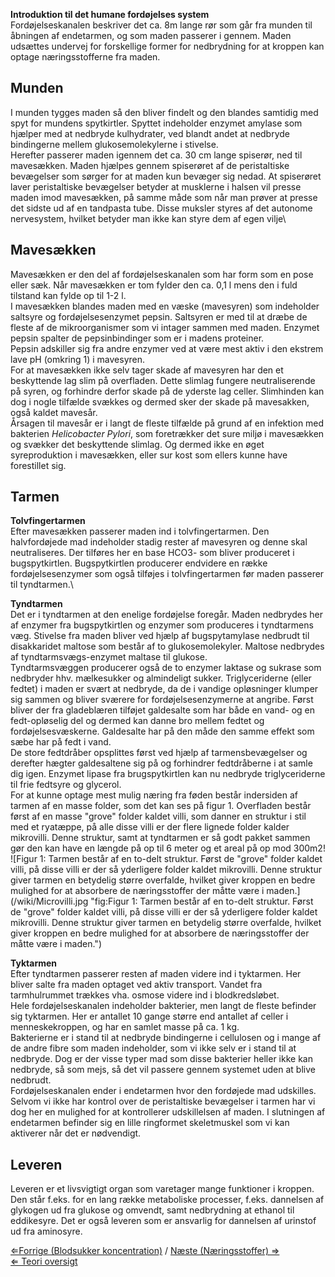 **Introduktion til det humane fordøjelses system**\
Fordøjelseskanalen beskriver det ca. 8m lange rør som går fra munden til
åbningen af endetarmen, og som maden passerer i gennem. Maden udsættes
undervej for forskellige former for nedbrydning for at kroppen kan
optage næringsstofferne fra maden.

Munden
------

I munden tygges maden så den bliver findelt og den blandes samtidig med
spyt for mundens spytkirtler. Spyttet indeholder enzymet amylase som
hjælper med at nedbryde kulhydrater, ved blandt andet at nedbryde
bindingerne mellem glukosemolekylerne i stivelse.\
 Herefter passerer maden igennem det ca. 30 cm lange spiserør, ned til
mavesækken. Maden hjælpes gennem spiserøret af de peristaltiske
bevægelser som sørger for at maden kun bevæger sig nedad. At spiserøret
laver peristaltiske bevægelser betyder at musklerne i halsen vil presse
maden imod mavesækken, på samme måde som når man prøver at presse det
sidste ud af en tandpasta tube. Disse muksler styres af det autonome
nervesystem, hvilket betyder man ikke kan styre dem af egen vilje\

Mavesækken
----------

Mavesækken er den del af fordøjelseskanalen som har form som en pose
eller sæk. Når mavesækken er tom fylder den ca. 0,1 l mens den i fuld
tilstand kan fylde op til 1-2 l.\
I mavesækken blandes maden med en væske (mavesyren) som indeholder
saltsyre og fordøjelsesenzymet pepsin. Saltsyren er med til at dræbe de
fleste af de mikroorganismer som vi intager sammen med maden. Enzymet
pepsin spalter de pepsinbindinger som er i madens proteiner.\
 Pepsin adskiller sig fra andre enzymer ved at være mest aktiv i den
ekstrem lave pH (omkring 1) i mavesyren.\
 For at mavesækken ikke selv tager skade af mavesyren har den et
beskyttende lag slim på overfladen. Dette slimlag fungere
neutraliserende på syren, og forhindre derfor skade på de yderste lag
celler. Slimhinden kan dog i nogle tilfælde svækkes og dermed sker der
skade på mavesakken, også kaldet mavesår.\
 Årsagen til mavesår er i langt de fleste tilfælde på grund af en
infektion med bakterien *Helicobacter Pylori*, som foretrækker det sure
miljø i mavesækken og svækker det beskyttende slimlag. Og dermed ikke en
øget syreproduktion i mavesækken, eller sur kost som ellers kunne have
forestillet sig.

Tarmen
------

**Tolvfingertarmen**\
Efter mavesækken passerer maden ind i tolvfingertarmen. Den
halvfordøjede mad indeholder stadig rester af mavesyren og denne skal
neutraliseres. Der tilføres her en base HCO3- som bliver produceret i
bugspytkirtlen. Bugspytkirtlen producerer endvidere en række
fordøjelsesenzymer som også tilføjes i tolvfingertarmen før maden
passerer til tyndtarmen.\

**Tyndtarmen**\
Det er i tyndtarmen at den enelige fordøjelse foregår. Maden nedbrydes
her af enzymer fra bugspytkirtlen og enzymer som produceres i
tyndtarmens væg. Stivelse fra maden bliver ved hjælp af bugspytamylase
nedbrudt til disakkaridet maltose som består af to glukosemolekyler.
Maltose nedbrydes af tyndtarmsvægs-enzymet maltase til glukose.\
 Tyndtarmsvæggen producerer også de to enzymer laktase og sukrase som
nedbryder hhv. mælkesukker og almindeligt sukker. Triglyceriderne (eller
fedtet) i maden er svært at nedbryde, da de i vandige opløsninger
klumper sig sammen og bliver sværere for fordøjelsesenzymerne at
angribe. Først bliver der fra gladeblæren tilføjet galdesalte som har
både en vand- og en fedt-opløselig del og dermed kan danne bro mellem
fedtet og fordøjelsesvæskerne. Galdesalte har på den måde den samme
effekt som sæbe har på fedt i vand.\
De store fedtdråber opsplittes først ved hjælp af tarmensbevægelser og
derefter hægter galdesaltene sig på og forhindrer fedtdråberne i at
samle dig igen. Enzymet lipase fra brugspytkirtlen kan nu nedbryde
triglyceriderne til frie fedtsyre og glycerol.\
 For at kunne optage mest mulig næring fra føden består indersiden af
tarmen af en masse folder, som det kan ses på figur 1. Overfladen består
først af en masse "grove" folder kaldet villi, som danner en struktur i
stil med et ryatæppe, på alle disse villi er der flere lignede folder
kalder mikrovilli. Denne struktur, samt at tyndtarmen er så godt pakket
sammen gør den kan have en længde på op til 6 meter og et areal på op
mod 300m2!\
 ![Figur 1: Tarmen består af en to-delt struktur. Først de "grove" folder kaldet villi, på disse villi er der så yderligere folder kaldet mikrovilli. Denne struktur giver tarmen en betydelig større overfalde, hvilket giver kroppen en bedre mulighed for at absorbere de næringsstoffer der måtte være i maden.](/wiki/Microvilli.jpg "fig:Figur 1: Tarmen består af en to-delt struktur. Først de "grove" folder kaldet villi, på disse villi er der så yderligere folder kaldet mikrovilli. Denne struktur giver tarmen en betydelig større overfalde, hvilket giver kroppen en bedre mulighed for at absorbere de næringsstoffer der måtte være i maden.")

**Tyktarmen**\
Efter tyndtarmen passerer resten af maden videre ind i tyktarmen. Her
bliver salte fra maden optaget ved aktiv transport. Vandet fra
tarmhulrummet trækkes vha. osmose videre ind i blodkredsløbet.\
 Hele fordøjelseskanalen indeholder bakterier, men langt de fleste
befinder sig tyktarmen. Her er antallet 10 gange større end antallet af
celler i menneskekroppen, og har en samlet masse på ca. 1 kg.\
Bakterierne er i stand til at nedbryde bindingerne i cellulosen og i
mange af de andre fibre som maden indeholder, som vi ikke selv er i
stand til at nedbryde. Dog er der visse typer mad som disse bakterier
heller ikke kan nedbryde, så som mejs, så det vil passere gennem
systemet uden at blive nedbrudt.\
 Fordøjelseskanalen ender i endetarmen hvor den fordøjede mad udskilles.
Selvom vi ikke har kontrol over de peristaltiske bevægelser i tarmen har
vi dog her en mulighed for at kontrollerer udskillelsen af maden. I
slutningen af endetarmen befinder sig en lille ringformet skeletmuskel
som vi kan aktiverer når det er nødvendigt.

Leveren
-------

Leveren er et livsvigtigt organ som varetager mange funktioner i
kroppen. Den står f.eks. for en lang række metaboliske processer, f.eks.
dannelsen af glykogen ud fra glukose og omvendt, samt nedbrydning at
ethanol til eddikesyre. Det er også leveren som er ansvarlig for
dannelsen af urinstof ud fra aminosyre.

[⇐Forrige (Blodsukker
koncentration)](/wiki/Blodsukker_koncentration "wikilink") / [Næste
(Næringsstoffer) ⇒](/wiki/Næringsstoffer "wikilink")\
[⇐ Teori oversigt ](/wiki/Bio-Kemi "wikilink")

